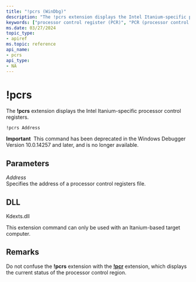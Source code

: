```yaml
---
title: "!pcrs (WinDbg)"
description: "The !pcrs extension displays the Intel Itanium-specific processor control registers."
keywords: ["processor control register (PCR)", "PCR (processor control register)", "!pcrs Windows Debugging"]
ms.date: 03/27/2024
topic_type:
- apiref
ms.topic: reference
api_name:
- pcrs
api_type:
- NA
---
```


# !pcrs

The **!pcrs** extension displays the Intel Itanium-specific processor control registers.

```dbgcmd
!pcrs Address
```

**Important**  This command has been deprecated in the Windows Debugger Version 10.0.14257 and later, and is no longer available.

## Parameters

<span id="_______Address______"></span><span id="_______address______"></span><span id="_______ADDRESS______"></span> *Address*   
Specifies the address of a processor control registers file.

## DLL

Kdexts.dll

This extension command can only be used with an Itanium-based target computer.

## Remarks

Do not confuse the **!pcrs** extension with the [**!pcr**](-pcr.md) extension, which displays the current status of the processor control region.

